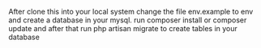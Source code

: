 After clone this into your local system change the file env.example to env and create a database in your mysql.
run composer install or composer update and after that run php artisan migrate to create tables in your database
